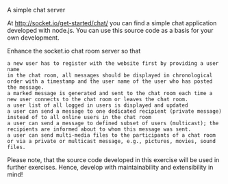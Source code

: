 A simple chat server

At http://socket.io/get-started/chat/ you can find a simple chat application developed with node.js. You can use this source code as a basis for your own development.

Enhance the socket.io chat room server so that

    a new user has to register with the website first by providing a user name
    in the chat room, all messages should be displayed in chronological order with a timestamp and the user name of the user who has posted the message.
    a marked message is generated and sent to the chat room each time a new user connects to the chat room or leaves the chat room.
    a user list of all logged in users is displayed and updated
    a user can send a message to one dedicated recipient (private message) instead of to all online users in the chat room
    a user can send a message to defined subset of users (multicast); the recipients are informed about to whom this message was sent.
    a user can send multi-media files to the participants of a chat room or via a private or multicast message, e.g., pictures, movies, sound files.

Please note, that the source code developed in this exercise will be used in further exercises. Hence, develop with maintainability and extensibility in mind!
